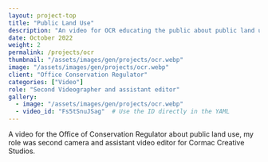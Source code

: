 ```yaml
---
layout: project-top
title: "Public Land Use"
description: "An video for OCR educating the public about public land use."
date: October 2022
weight: 2
permalink: /projects/ocr
thumbnail: "/assets/images/gen/projects/ocr.webp"
image: "/assets/images/gen/projects/ocr.webp"
client: "Office Conservation Regulator"
categories: ["Video"]
role: "Second Videographer and assistant editor"
gallery:
  - image: "/assets/images/gen/projects/ocr.webp"
  - video_id: "Fs5tSnuJSag"  # Use the ID directly in the YAML
---
```


A video for the Office of Conservation Regulator about public land use, my role was second camera and assistant video editor for Cormac Creative Studios.
